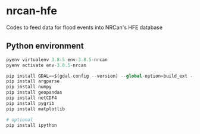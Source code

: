 # nrcan-hfe
Codes to feed data for flood events into NRCan's HFE database


## Python environment

```python
pyenv virtualenv 3.8.5 env-3.8.5-nrcan
pyenv activate env-3.8.5-nrcan

pip install GDAL==$(gdal-config --version) --global-option=build_ext --global-option="-I/usr/include/gdal"
pip install argparse
pip install numpy
pip install geopandas
pip install netCDF4
pip install pygrib
pip install matplotlib

# optional
pip install ipython
```

